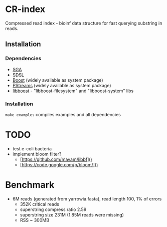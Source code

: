 # CR-index
Compressed read index - bioinf data structure for fast querying substring in reads.

## Installation

### Dependencies

  * [SGA](https://github.com/jts/sga)
  * [SDSL](https://github.com/simongog/sdsl-lite)
  * [Boost](http://www.boost.org/) (widely available as system package)
  * [PStreams](http://pstreams.sourceforge.net/) (widely available as system package)
  * [libboost](http://www.boost.org/) - "libboost-filesystem" and "libboost-system" libs

### Installation

`make examples` compiles examples and all dependencies

# TODO

  * test e-coli bacteria
  * implement bloom filter?
    * [https://github.com/mavam/libbf]()
    * [https://code.google.com/p/bloom/]()

# Benchmark

  * 6M reads (generated from yarrowia.fasta), read length 100, 1% of errors
    * 352K critical reads
    * superstring compress ratio 2.59
    * superstring size 231M (1.85M reads were missing)
    * RSS ~ 300MB    
